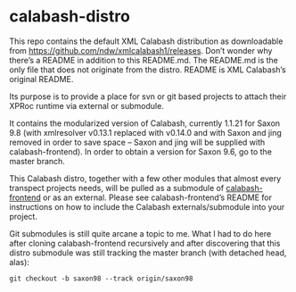 # calabash-distro

This repo contains the default XML Calabash distribution as downloadable from https://github.com/ndw/xmlcalabash1/releases. Don’t wonder why there’s a README in addition to this README.md. The README.md is the only file that does not originate from the distro. README is XML Calabash’s original README.

Its purpose is to provide a place for svn or git based projects to attach their XPRoc runtime via external or submodule.

It contains the modularized version of Calabash, currently 1.1.21 for Saxon 9.8 (with xmlresolver v0.13.1 replaced with v0.14.0
and with Saxon and jing removed in order to save space – Saxon and jing will be supplied with calabash-frontend).
In order to obtain a version for Saxon 9.6, go to the master branch. 

This Calabash distro, together with a few other modules that almost every transpect projects needs, will be pulled as a submodule of [calabash-frontend](https://github.com/transpect/calabash-frontend) or as an external. Please see calabash-frontend’s README for instructions on how to include the Calabash externals/submodule into your project.

Git submodules is still quite arcane a topic to me. What I had to do here after cloning calabash-frontend recursively and after discovering that this distro submodule was still tracking the master branch (with detached head, alas):

```
git checkout -b saxon98 --track origin/saxon98
```
